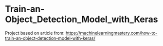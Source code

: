 # Train-an-Object_Detection_Model_with_Keras
Project based on article from: https://machinelearningmastery.com/how-to-train-an-object-detection-model-with-keras/
